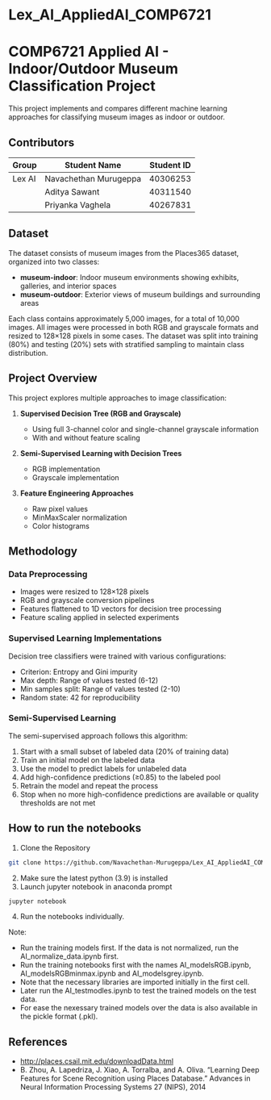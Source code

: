 # Lex_AI_AppliedAI_COMP6721
# COMP6721 Applied AI - Indoor/Outdoor Museum Classification Project

This project implements and compares different machine learning approaches for classifying museum images as indoor or outdoor.

## Contributors
| Group     | Student Name   | Student ID |
|-----------|---------------|------------|
| Lex AI    | Navachethan Murugeppa    | 40306253   |
|           | Aditya Sawant    | 40311540   |
|           | Priyanka Vaghela  | 40267831   |

## Dataset

The dataset consists of museum images from the Places365 dataset, organized into two classes:

- **museum-indoor**: Indoor museum environments showing exhibits, galleries, and interior spaces
- **museum-outdoor**: Exterior views of museum buildings and surrounding areas

Each class contains approximately 5,000 images, for a total of 10,000 images. All images were processed in both RGB and grayscale formats and resized to 128×128 pixels in some cases. The dataset was split into training (80%) and testing (20%) sets with stratified sampling to maintain class distribution.

## Project Overview

This project explores multiple approaches to image classification:

1. **Supervised Decision Tree (RGB and Grayscale)**
   - Using full 3-channel color and single-channel grayscale information
   - With and without feature scaling

2. **Semi-Supervised Learning with Decision Trees**
   - RGB implementation 
   - Grayscale implementation 

3. **Feature Engineering Approaches**
   - Raw pixel values
   - MinMaxScaler normalization
   - Color histograms

## Methodology

### Data Preprocessing
- Images were resized to 128×128 pixels
- RGB and grayscale conversion pipelines
- Features flattened to 1D vectors for decision tree processing
- Feature scaling applied in selected experiments

### Supervised Learning Implementations
Decision tree classifiers were trained with various configurations:
- Criterion: Entropy and Gini impurity
- Max depth: Range of values tested (6-12)
- Min samples split: Range of values tested (2-10)
- Random state: 42 for reproducibility

### Semi-Supervised Learning
The semi-supervised approach follows this algorithm:
1. Start with a small subset of labeled data (20% of training data)
2. Train an initial model on the labeled data
3. Use the model to predict labels for unlabeled data
4. Add high-confidence predictions (≥0.85) to the labeled pool
5. Retrain the model and repeat the process
6. Stop when no more high-confidence predictions are available or quality thresholds are not met


## How to run the notebooks
1. Clone the Repository
```bash
git clone https://github.com/Navachethan-Murugeppa/Lex_AI_AppliedAI_COMP6721.git
```
2. Make sure the latest python (3.9) is installed
3. Launch jupyter notebook in anaconda prompt
```bash
jupyter notebook
```
4. Run the notebooks individually.

Note:
- Run the training models first. If the data is not normalized, run the AI_normalize_data.ipynb first.
- Run the training notebooks first with the names AI_modelsRGB.ipynb, AI_modelsRGBminmax.ipynb and AI_modelsgrey.ipynb.
- Note that the necessary libraries are imported initially in the first cell.
- Later run the AI_testmodles.ipynb to test the trained models on the test data.
- For ease the nexessary trained models over the data is also available in the pickle format (.pkl).




## References
- http://places.csail.mit.edu/downloadData.html
- B. Zhou, A. Lapedriza, J. Xiao, A. Torralba, and A. Oliva. “Learning Deep Features for Scene Recognition using Places Database.” Advances in Neural Information Processing Systems 27 (NIPS), 2014

